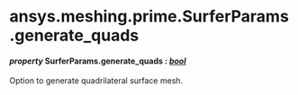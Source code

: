 # ansys.meshing.prime.SurferParams.generate_quads



#### *property* SurferParams.generate_quads *: [bool](https://docs.python.org/3.11/library/functions.html#bool)*

Option to generate quadrilateral surface mesh.

<!-- !! processed by numpydoc !! -->
